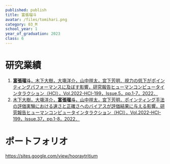 ```yaml
---
published: publish
title: 富張瑠斗
avatar: /files/tomihari.png
category: 03_M
school_year: 1
year_of_graduation: 2023
class: 6
---
```

# 研究業績

1. [**富張瑠斗**，木下大樹，大塲洋介，山中祥太，宮下芳明．視力の低下がポインティングパフォーマンスに及ぼす影響，研究報告ヒューマンコンピュータインタラクション（HCI），Vol.2022-HCI-199，Issue.5，pp.1-7，2022．](https://research.miyashita.com/papers/D252)
1. [木下大樹，大塲洋介，**富張瑠斗**，山中祥太，宮下芳明．ポインティング手法の評価実験における速さと正確さへのバイアスが評価結果に与える影響，研究報告ヒューマンコンピュータインタラクション（HCI），Vol.2022-HCI-199，Issue.37，pp.1-8，2022．](https://research.miyashita.com/papers/D253)

# ポートフォリオ
https://sites.google.com/view/hooraytritium
